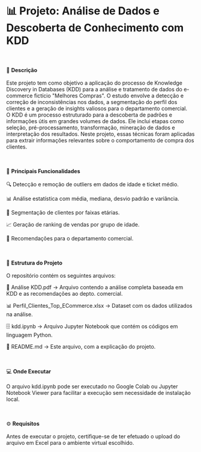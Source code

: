 # 📊 Projeto: Análise de Dados e Descoberta de Conhecimento com KDD

<br><br>
📝 **Descrição**
<br><br>
Este projeto tem como objetivo a aplicação do processo de Knowledge Discovery in Databases (KDD) para a análise e tratamento de dados do e-commerce fictício "Melhores Compras". O estudo envolve a detecção e correção de inconsistências nos dados, a segmentação do perfil dos clientes e a geração de insights valiosos para o departamento comercial.
<br>
O KDD é um processo estruturado para a descoberta de padrões e informações útis em grandes volumes de dados. Ele inclui etapas como seleção, pré-processamento, transformação, mineração de dados e interpretação dos resultados. Neste projeto, essas técnicas foram aplicadas para extrair informações relevantes sobre o comportamento de compra dos clientes.

<br><br>
🚀 **Principais Funcionalidades**
<br><br>
🔍 Detecção e remoção de outliers em dados de idade e ticket médio.

📊 Análise estatística com média, mediana, desvio padrão e variância.

👥 Segmentação de clientes por faixas etárias.

📈 Geração de ranking de vendas por grupo de idade.

🎯 Recomendações para o departamento comercial.

<br><br>
📜 **Estrutura do Projeto**
<br><br>
O repositório contém os seguintes arquivos:

📄 Análise KDD.pdf → Arquivo contendo a análise completa baseada em KDD e as recomendações ao depto. comercial.

📊 Perfil_Clientes_Top_ECommerce.xlsx → Dataset com os dados utilizados na análise.

🗄️ kdd.ipynb → Arquivo Jupyter Notebook que contém os códigos em linguagem Python.

📖 README.md → Este arquivo, com a explicação do projeto.

<br><br>
💻 **Onde Executar**
<br><br>
O arquivo kdd.ipynb pode ser executado no Google Colab ou Jupyter Notebook Viewer para facilitar a execução sem necessidade de instalação local.

<br><br>
⚙️ **Requisitos**
<br><br>
Antes de executar o projeto, certifique-se de ter efetuado o upload do arquivo em Excel para o ambiente virtual escolhido.

